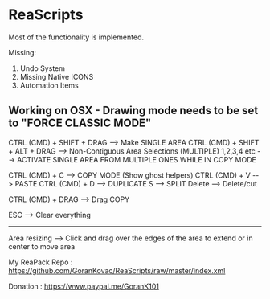 # ReaScripts
Most of the functionality is implemented. 

Missing:
1. Undo System
2. Missing Native ICONS
3. Automation Items

Working on OSX - Drawing mode needs to be set to "FORCE CLASSIC MODE"
----------------------------------------------------------------------
CTRL (CMD) + SHIFT + DRAG --> Make SINGLE AREA
CTRL (CMD) + SHIFT + ALT + DRAG --> Non-Contiguous Area Selections (MULTIPLE)
1,2,3,4 etc --> ACTIVATE SINGLE AREA FROM MULTIPLE ONES WHILE IN COPY MODE

CTRL (CMD) + C --> COPY MODE (Show ghost helpers)
CTRL (CMD) + V --> PASTE
CTRL (CMD) + D --> DUPLICATE
 S --> SPLIT
Delete --> Delete/cut

CTRL (CMD) + DRAG --> Drag COPY

ESC --> Clear everything

-------------------------------------------------------------------------------------------------------
Area resizing --> Click and drag over the edges of the area to extend or in center to move area


My ReaPack Repo : https://github.com/GoranKovac/ReaScripts/raw/master/index.xml

Donation : https://www.paypal.me/GoranK101
